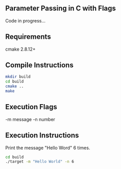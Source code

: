 ## Parameter Passing in C with Flags

Code in progress...

## Requirements
cmake 2.8.12+

## Compile Instructions
``` sh
mkdir build
cd build
cmake ..
make
```

## Execution Flags
-m message
-n number

## Execution Instructions
Print the message "Hello Word" 6 times.  
``` sh
cd build
./target -m "Hello World" -n 6
```